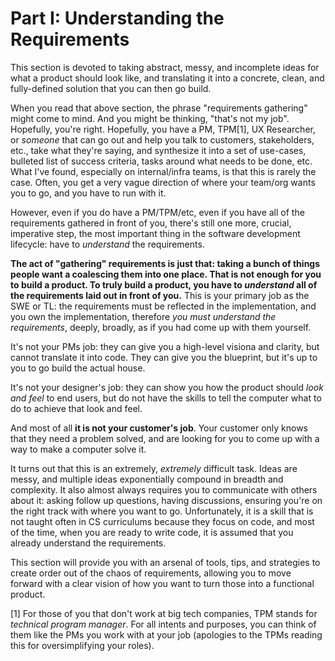 # Part I: Understanding the Requirements

This section is devoted to taking abstract, messy, and incomplete ideas for what
a product should look like, and translating it into a concrete, clean, and
fully-defined solution that you can then go build.

When you read that above section, the phrase "requirements gathering" might come
to mind. And you might be thinking, "that's not my job". Hopefully, you're
right. Hopefully, you have a PM, TPM[1], UX Researcher, or _someone_ that can go
out and help you talk to customers, stakeholders, etc., take what they're
saying, and synthesize it into a set of use-cases, bulleted list of success
criteria, tasks around what needs to be done, etc. What I've found, especially
on internal/infra teams, is that this is rarely the case. Often, you get a very
vague direction of where your team/org wants you to go, and you have to run with
it.

However, even if you do have a PM/TPM/etc, even if you have all of the
requirements gathered in front of you, there's still one more, crucial,
imperative step, the most important thing in the software development lifecycle:
have to _understand_ the requirements.

**The act of "gathering" requirements is just that: taking a bunch of things
people want a coalescing them into one place. That is not enough for you to
build a product. To truly build a product, you have to _understand_ all of the
requirements laid out in front of you.** This is your primary job as the SWE or
TL: the requirements must be reflected in the implementation, and you own the
implementation, therefore _you must understand the requirements_, deeply,
broadly, as if you had come up with them yourself.

It's not your PMs job: they can give you a high-level visiona and clarity, but
cannot translate it into code. They can give you the blueprint, but it's up to
you to go build the actual house.

It's not your designer's job: they can show you how the product should _look and
feel_ to end users, but do not have the skills to tell the computer what to do
to achieve that look and feel.

And most of all **it is not your customer's job**. Your customer only knows that
they need a problem solved, and are looking for you to come up with a way to
make a computer solve it.

It turns out that this is an extremely, _extremely_ difficult task. Ideas are
messy, and multiple ideas exponentially compound in breadth and complexity. It
also almost always requires you to communicate with others about it: asking
follow up questions, having discussions, ensuring you're on the right track with
where you want to go. Unfortunately, it is a skill that is not taught often in
CS curriculums because they focus on code, and most of the time, when you are
ready to write code, it is assumed that you already understand the requirements.

This section will provide you with an arsenal of tools, tips, and strategies to
create order out of the chaos of requirements, allowing you to move forward with
a clear vision of how you want to turn those into a functional product.

[1] For those of you that don't work at big tech companies, TPM stands for
_technical program manager_. For all intents and purposes, you can think of them
like the PMs you work with at your job (apologies to the TPMs reading this for
oversimplifying your roles).
